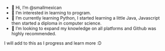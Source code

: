 - 👋 Hi, I’m @smallmexican
- 👀 I’m interested in learning to program. 
- 🌱 I’m currently learning Python, I started learning a little Java, Javascript then started a diploma in computer science. 
- 💞️ I’m looking to expand my knowledge on all platforms and Github was highly recommended. 

I will add to this as I progress and learn more :D

<!---
smallmexican/smallmexican is a ✨ special ✨ repository because its `README.md` (this file) appears on your GitHub profile.
You can click the Preview link to take a look at your changes.
--->
